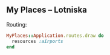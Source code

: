 ## My Places – Lotniska

Routing:
```ruby
MyPlaces::Application.routes.draw do
  resources :airports
end
